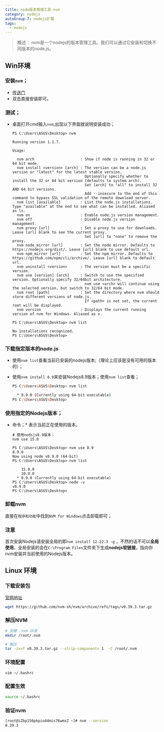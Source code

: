 ```yaml
---
title: node版本管理工具-nvm
category: nodejs
autoGroup-7: nodejs扩展
tags:
  - nodejs
---
```


> 概述： nvm是一个nodejs的版本管理工具。我们可以通过它安装和切换不同版本的node.js。 

## Win环境

### 安装`nvm`；

- [传送门](https://github.com/coreybutler/nvm-windows/releases)
- 双击直接安装即可。

### 测试；

- 桌面打开cmd输入`nvm`,出现以下界面就说明安装成功；

  ```shell
  PS C:\Users\ASUS\Desktop> nvm
  
  Running version 1.1.7.
  
  Usage:
  
    nvm arch                     : Show if node is running in 32 or 64 bit mode.
    nvm install <version> [arch] : The version can be a node.js version or "latest" for the latest stable version.
                                   Optionally specify whether to install the 32 or 64 bit version (defaults to system arch).
                                   Set [arch] to "all" to install 32 AND 64 bit versions.
                                   Add --insecure to the end of this command to bypass SSL validation of the remote download server.
    nvm list [available]         : List the node.js installations. Type "available" at the end to see what can be installed. Aliased as ls.
    nvm on                       : Enable node.js version management.
    nvm off                      : Disable node.js version management.
    nvm proxy [url]              : Set a proxy to use for downloads. Leave [url] blank to see the current proxy.
                                   Set [url] to "none" to remove the proxy.
    nvm node_mirror [url]        : Set the node mirror. Defaults to https://nodejs.org/dist/. Leave [url] blank to use default url.
    nvm npm_mirror [url]         : Set the npm mirror. Defaults to https://github.com/npm/cli/archive/. Leave [url] blank to default url.
    nvm uninstall <version>      : The version must be a specific version.
    nvm use [version] [arch]     : Switch to use the specified version. Optionally specify 32/64bit architecture.
                                   nvm use <arch> will continue using the selected version, but switch to 32/64 bit mode.
    nvm root [path]              : Set the directory where nvm should store different versions of node.js.
                                   If <path> is not set, the current root will be displayed.
    nvm version                  : Displays the current running version of nvm for Windows. Aliased as v.
  
  PS C:\Users\ASUS\Desktop> nvm list
  
  No installations recognized.
  PS C:\Users\ASUS\Desktop>
  ```

### 下载指定版本的node.js

- 使用`nvm list`查看当前已安装的nodejs版本;（理论上应该是没有可用的版本的）；

- 使用`nvm install 8.9`来安装Nodejs8.9版本；使用`nvm list`查看；

  ```sh
  PS C:\Users\ASUS\Desktop> nvm list
  
    * 8.9.0 (Currently using 64-bit executable)
  PS C:\Users\ASUS\Desktop>
  ```

### 使用指定的Nodejs版本；

- 命令；* 表示当前正在使用的版本。

  ```shell
  # 使用nodsjs8.9版本；
  nvm use 15.8
  
  PS C:\Users\ASUS\Desktop> nvm use 8.9
  8.9.0
  Now using node v8.9.0 (64-bit)
  PS C:\Users\ASUS\Desktop> nvm list
  
      15.8.0
      10.0.0
    * 8.9.0 (Currently using 64-bit executable)
  PS C:\Users\ASUS\Desktop> node -v
  v8.9.0
  PS C:\Users\ASUS\Desktop>
  
  ```


### 卸载nvm

直接在`程序和功能`中找到`NVM for Windows`点击卸载即可；

### 注意

首次安装Nodejs请安装全局的即`nvm install 12.22.3 -g` ，不然的话不可以**全局使用**，全局安装的会在`C:\Program Files`文件夹下生成**nodejs软链接**，指向你nvm安装并当前使用的Nodejs版本。

## Linux 环境

### 下载安装包

[官网地址](https://links.jianshu.com/go?to=https%3A%2F%2Fgithub.com%2Fnvm-sh%2Fnvm%2Farchive%2Frefs%2Ftags%2Fv0.38.0.tar.gz)

```bash
wget https://github.com/nvm-sh/nvm/archive/refs/tags/v0.39.3.tar.gz
```

### 解压NVM

```bash
# 创建 .nvm 目录
mkdir /root/.nvm

# 解压
tar -zxvf v0.39.3.tar.gz --strip-components 1  -C /root/.nvm
```

### 环境配置

```bash
vim ~/.bashrc
```

### 配置生效

```bash
source ~/.bashrc
```

### 验证nvm

```bash
[root@iZbp156pkpio44mis76wmxZ ~]# nvm --version
0.39.3
```

